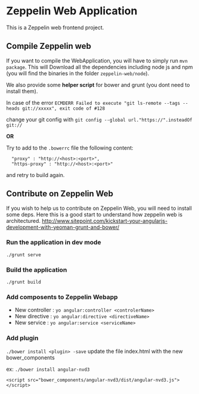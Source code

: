 # Zeppelin Web Application
This is a Zeppelin web frontend project.


## Compile Zeppelin web
If you want to compile the WebApplication, you will have to simply run `mvn package`.
This will Download all the dependencies including node js and npm (you will find the binaries in the folder `zeppelin-web/node`).

We also provide some **helper script** for bower and grunt (you dont need to install them).

In case of the error `ECMDERR Failed to execute "git ls-remote --tags --heads git://xxxxx", exit code of #128`

change your git config with `git config --global url."https://".insteadOf git://`

**OR**

Try to add to the `.bowerrc` file the following content:
```
  "proxy" : "http://<host>:<port>",
  "https-proxy" : "http://<host>:<port>"
```


and retry to build again.

## Contribute on Zeppelin Web
If you wish to help us to contribute on Zeppelin Web, you will need to install some deps.
Here this is a good start to understand how zeppelin web is architectured.
http://www.sitepoint.com/kickstart-your-angularjs-development-with-yeoman-grunt-and-bower/

### Run the application in dev mode
``./grunt serve``

### Build the application
`./grunt build`

### Add composents to Zeppelin Webapp
 * New controller : `yo angular:controller <controlerName>`
 * New directive : `yo angular:directive <directiveName>`
 * New service : `yo angular:service <serviceName>`

 ### Add plugin
 
 `./bower install <plugin> -save`
 update the file index.html with the new bower_components 
 
 ex: `./bower install angular-nvd3` 
 ```
 <script src="bower_components/angular-nvd3/dist/angular-nvd3.js"></script>
 ````




